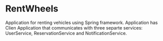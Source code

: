 # RentWheels
Application for renting vehicles using Spring framework.
Application has Clien Application that communicates with three separte services: UserService, ReservationService and NotificationService.
